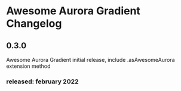 
# Awesome Aurora Gradient Changelog

## 0.3.0

 Awesome Aurora Gradient initial release, include .asAwesomeAurora extension method

### released: february 2022
